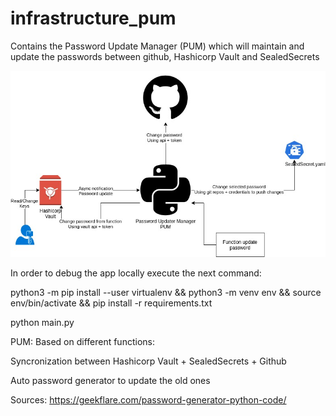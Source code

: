 # infrastructure_pum
Contains the Password Update Manager (PUM) which will maintain and update the passwords between github, Hashicorp Vault and SealedSecrets

![Screenshot](pum.jpg)

In order to debug the app locally execute the next command:

python3 -m pip install --user virtualenv && python3 -m venv env && source env/bin/activate && pip install -r requirements.txt

python main.py

PUM:
Based on different functions:

Syncronization between Hashicorp Vault + SealedSecrets + Github

Auto password generator to update the old ones

Sources:
https://geekflare.com/password-generator-python-code/